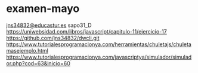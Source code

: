 # examen-mayo
jns34832@educastur.es
sapo31_D
https://uniwebsidad.com/libros/javascript/capitulo-11/ejercicio-17
https://github.com/jns34832/dwcli.git
https://www.tutorialesprogramacionya.com/herramientas/chuletajs/chuletamasejemplo.html
https://www.tutorialesprogramacionya.com/javascriptya/simulador/simulador.php?cod=63&inicio=60
